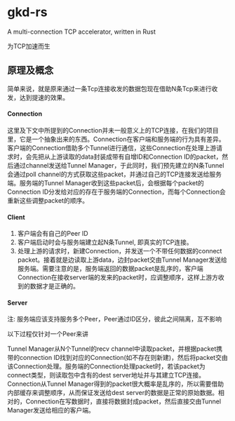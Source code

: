 # gkd-rs
A multi-connection TCP accelerator, written in Rust

为TCP加速而生

## 原理及概念

简单来说，就是原来通过一条Tcp连接收发的数据包现在借助N条Tcp来进行收发，达到提速的效果。

#### Connection

这里及下文中所提到的Connection并未一般意义上的TCP连接，在我们的项目里，它是一个抽象出来的东西。Connection在客户端和服务端的行为具有差异。客户端的Connection借助多个Tunnel进行通信，这些Connection在处理上游请求时，会先把从上游读取的data封装成带有自增ID和Connection ID的packet，然后通过channel发送给Tunnel Manager，于此同时，我们预先建立的N条Tunnel会通过poll channel的方式获取这些packet，并通过自己的TCP连接发送给服务端。服务端的Tunnel Manager收到这些packet后，会根据每个packet的Connection ID分发给对应的存在于服务端的Connection，而每个Connection会重新这些调整packet的顺序。

#### Client

1. 客户端会有自己的Peer ID
2. 客户端启动时会与服务端建立起N条Tunnel, 即真实的TCP连接。
3. 处理上游的请求时，新建Connection，并发送一个不带任何数据的connect packet。接着就是边读取上游data，边封packet交由Tunnel Manager发送给服务端。需要注意的是，服务端返回的数据packet是乱序的，客户端Connection在接收server端的发来的packet时，应调整顺序，这样上游方收到的数据才是正确的。

#### Server

注: 服务端应该支持服务多个Peer，Peer通过ID区分，彼此之间隔离，互不影响

以下过程仅针对一个Peer来讲

Tunnel Manager从N个Tunnel的recv channel中读取packet，并根据packet携带的connection ID找到对应的Connection(如不存在则新建)，然后将packet交由该Connection处理。服务端的Connection处理packet时，若该packet为connect类型，则读取包中含有的dest server地址并与其建立TCP连接。Connection从Tunnel Manager得到的packet很大概率是乱序的，所以需要借助内部缓存来调整顺序，从而保证发送给dest server的数据是正常的原始数据。相对的，Connection在写数据时，直接将数据封成packet，然后直接交由Tunnel Manager发送给相应的客户端。
